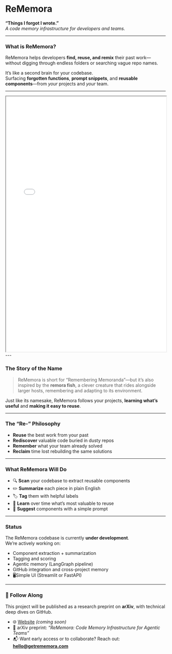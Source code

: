 # ReMemora  
**“Things I forgot I wrote.”**  
*A code memory infrastructure for developers and teams.*

---

### What is ReMemora?

ReMemora helps developers **find, reuse, and remix** their past work—without digging through endless folders or searching vague repo names.

It’s like a second brain for your codebase.  
Surfacing **forgotten functions**, **prompt snippets**, and **reusable components**—from *your* projects and *your* team.

---
<iframe src="/assets/pdfs/rememora.pdf" width="100%" height="800px"></iframe>
---

### The Story of the Name

> ReMemora is short for “Remembering Memoranda”—but it’s also inspired by the **remora fish**, a clever creature that rides alongside larger hosts, remembering and adapting to its environment.  

Just like its namesake, ReMemora follows your projects, **learning what’s useful** and **making it easy to reuse**.

---

### The “Re-” Philosophy

- **Reuse** the best work from your past  
- **Rediscover** valuable code buried in dusty repos  
- **Remember** what your team already solved  
- **Reclaim** time lost rebuilding the same solutions  

---

### What ReMemora Will Do

- 🔍 **Scan** your codebase to extract reusable components  
- ✏️ **Summarize** each piece in plain English  
- 🏷️ **Tag** them with helpful labels  
- 🧠 **Learn** over time what’s most valuable to reuse  
- 🤖 **Suggest** components with a simple prompt

---

### Status

The ReMemora codebase is currently **under development**.  
We’re actively working on:

- Component extraction + summarization  
- Tagging and scoring  
- Agentic memory (LangGraph pipeline)  
- GitHub integration and cross-project memory  
- 🖥Simple UI (Streamlit or FastAPI)

---

### 👀 Follow Along

This project will be published as a research preprint on **arXiv**, with technical deep dives on GitHub.

- 🌐 [Website](https://getrememora.com) *(coming soon)*  
- 🧪 arXiv preprint: *“ReMemora: Code Memory Infrastructure for Agentic Teams”*  
- 📬 Want early access or to collaborate? Reach out: **hello@getrememora.com**
